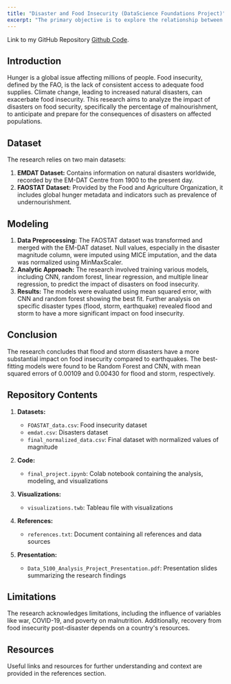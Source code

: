 ```yaml
---
title: "Disaster and Food Insecurity (DataScience Foundations Project)"
excerpt: "The primary objective is to explore the relationship between the magnitude of disasters and the prevalence of food insecurity, as defined by the Food and Agriculture Organization (FAO). The research utilizes datasets from the EM-DAT Centre for Research on Epidemiology of Disasters and FAO's FAOSTAT. This repository contains the code and data for a research project investigating the impacts of natural disasters on food security."
---
```


Link to my GitHub Repository [Github Code](https://github.com/Likhitha-Veganti/data-science-projects/tree/main/Disaster%20and%20Food%20Insecurity).

## Introduction

Hunger is a global issue affecting millions of people. Food insecurity, defined by the FAO, is the lack of consistent access to adequate food supplies. Climate change, leading to increased natural disasters, can exacerbate food insecurity. This research aims to analyze the impact of disasters on food security, specifically the percentage of malnourishment, to anticipate and prepare for the consequences of disasters on affected populations.

## Dataset

The research relies on two main datasets:
1. **EMDAT Dataset:** Contains information on natural disasters worldwide, recorded by the EM-DAT Centre from 1900 to the present day.
2. **FAOSTAT Dataset:** Provided by the Food and Agriculture Organization, it includes global hunger metadata and indicators such as prevalence of undernourishment.

## Modeling

1. **Data Preprocessing:** The FAOSTAT dataset was transformed and merged with the EM-DAT dataset. Null values, especially in the disaster magnitude column, were imputed using MICE imputation, and the data was normalized using MinMaxScaler.
2. **Analytic Approach:** The research involved training various models, including CNN, random forest, linear regression, and multiple linear regression, to predict the impact of disasters on food insecurity.
3. **Results:** The models were evaluated using mean squared error, with CNN and random forest showing the best fit. Further analysis on specific disaster types (flood, storm, earthquake) revealed flood and storm to have a more significant impact on food insecurity.

## Conclusion

The research concludes that flood and storm disasters have a more substantial impact on food insecurity compared to earthquakes. The best-fitting models were found to be Random Forest and CNN, with mean squared errors of 0.00109 and 0.00430 for flood and storm, respectively.

## Repository Contents

1. **Datasets:**
   - `FOASTAT_data.csv`: Food insecurity dataset
   - `emdat.csv`: Disasters dataset
   - `final_normalized_data.csv`: Final dataset with normalized values of magnitude

2. **Code:**
   - `final_project.ipynb`: Colab notebook containing the analysis, modeling, and visualizations

3. **Visualizations:**
   - `visualizations.twb`: Tableau file with visualizations

4. **References:**
   - `references.txt`: Document containing all references and data sources

5. **Presentation:**
   - `Data_5100_Analysis_Project_Presentation.pdf`: Presentation slides summarizing the research findings

## Limitations

The research acknowledges limitations, including the influence of variables like war, COVID-19, and poverty on malnutrition. Additionally, recovery from food insecurity post-disaster depends on a country's resources.

## Resources

Useful links and resources for further understanding and context are provided in the references section.
